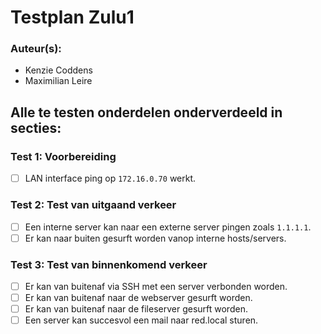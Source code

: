 # Testplan Zulu1
### Auteur(s): 
- Kenzie Coddens
- Maximilian Leire

## Alle te testen onderdelen onderverdeeld in secties:
### Test 1: Voorbereiding
- [ ] LAN interface ping op `172.16.0.70` werkt.

### Test 2: Test van uitgaand verkeer
- [ ] Een interne server kan naar een externe server pingen zoals `1.1.1.1`.
- [ ] Er kan naar buiten gesurft worden vanop interne hosts/servers.

### Test 3: Test van binnenkomend verkeer
- [ ] Er kan van buitenaf via SSH met een server verbonden worden.
- [ ] Er kan van buitenaf naar de webserver gesurft worden.
- [ ] Er kan van buitenaf naar de fileserver gesurft worden.
- [ ] Een server kan succesvol een mail naar red.local sturen.